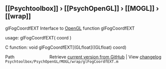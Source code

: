 ## [[Psychtoolbox]] &#8250; [[PsychOpenGL]] &#8250; [[MOGL]] &#8250; [[wrap]]

glFogCoordfEXT  Interface to [OpenGL](OpenGL) function glFogCoordfEXT  
  
usage:  glFogCoordfEXT( coord )  
  
C function:  void glFogCoordfEXT[(GLfloat]((GLfloat) coord)  




<div class="code_header" style="text-align:right;">
  <span style="float:left;">Path&nbsp;&nbsp;</span> <span class="counter">Retrieve <a href=
  "https://raw.github.com/Psychtoolbox-3/Psychtoolbox-3/beta/Psychtoolbox/PsychOpenGL/MOGL/wrap/glFogCoordfEXT.m">current version from GitHub</a> | View <a href=
  "https://github.com/Psychtoolbox-3/Psychtoolbox-3/commits/beta/Psychtoolbox/PsychOpenGL/MOGL/wrap/glFogCoordfEXT.m">changelog</a></span>
</div>
<div class="code">
  <code>Psychtoolbox/PsychOpenGL/MOGL/wrap/glFogCoordfEXT.m</code>
</div>


